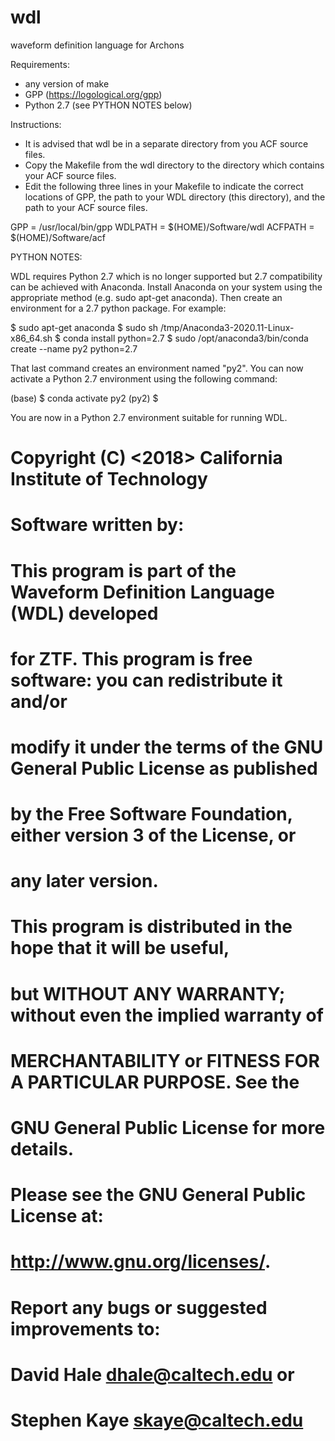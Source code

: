 # wdl
waveform definition language for Archons


Requirements:
 - any version of make
 - GPP (https://logological.org/gpp)
 - Python 2.7 (see PYTHON NOTES below)
 
Instructions:

 - It is advised that wdl be in a separate directory from you ACF source files.
 - Copy the Makefile from the wdl directory to the directory which contains your ACF source files.
 - Edit the following three lines in your Makefile to indicate the correct locations of
 GPP, the path to your WDL directory (this directory), and the path to your ACF source files.
 
GPP       = /usr/local/bin/gpp
WDLPATH   = $(HOME)/Software/wdl
ACFPATH   = $(HOME)/Software/acf

PYTHON NOTES:

WDL requires Python 2.7 which is no longer supported but 2.7 compatibility can be achieved with Anaconda.
Install Anaconda on your system using the appropriate method (e.g. sudo apt-get anaconda). Then create
an environment for a 2.7 python package. For example:

$ sudo apt-get anaconda
$ sudo sh /tmp/Anaconda3-2020.11-Linux-x86_64.sh
$ conda install python=2.7
$ sudo /opt/anaconda3/bin/conda create --name py2 python=2.7

That last command creates an environment named "py2".
You can now activate a Python 2.7 environment using the following command:

(base) $ conda activate py2
(py2) $

You are now in a Python 2.7 environment suitable for running WDL.

# Copyright (C) <2018> California Institute of Technology
# Software written by: <Dave Hale and Peter Mao>
# 
#     This program is part of the Waveform Definition Language (WDL) developed
#     for ZTF.  This program is free software: you can redistribute it and/or
#     modify it under the terms of the GNU General Public License as published
#     by the Free Software Foundation, either version 3 of the License, or
#     any later version.
# 
#     This program is distributed in the hope that it will be useful,
#     but WITHOUT ANY WARRANTY; without even the implied warranty of
#     MERCHANTABILITY or FITNESS FOR A PARTICULAR PURPOSE.  See the
#     GNU General Public License for more details.
# 
#     Please see the GNU General Public License at:
#     <http://www.gnu.org/licenses/>.
# 
#     Report any bugs or suggested improvements to:
# 
#     David Hale <dhale@caltech.edu> or
#     Stephen Kaye <skaye@caltech.edu>
